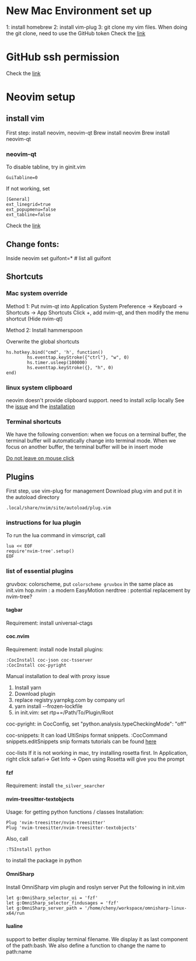 # New Mac Environment set up
1: install homebrew
2: install vim-plug
3: git clone my vim files. When doing the git clone, need to use the GitHub token
Check the [link](https://docs.github.com/en/authentication/keeping-your-account-and-data-secure/creating-a-personal-access-token)

# GitHub ssh permission

Check the [link](https://docs.github.com/en/authentication/connecting-to-github-with-ssh/generating-a-new-ssh-key-and-adding-it-to-the-ssh-agent)

# Neovim setup

## install vim
First step: install neovim, neovim-qt
Brew install neovim
Brew install neovim-qt

### neovim-qt
To disable tabline, try in ginit.vim
```
GuiTabline=0
```
If not working, set
```
[General]
ext_linegrid=true
ext_popupmenu=false
ext_tabline=false
```
Check the [link](https://github.com/equalsraf/neovim-qt/issues/589)


## Change fonts:
Inside neovim
	set guifont=* # list all guifont

## Shortcuts


### Mac system override

Method 1: Put nvim-qt into Application
System Preference -> Keyboard -> Shortcuts -> App Shortcuts
Click +, add nvim-qt, and then modify the menu shortcut (Hide nvim-qt)

Method 2: Install hammerspoon

Overwrite the global shortcuts
```
hs.hotkey.bind("cmd", 'h', function()
        hs.eventtap.keyStroke({"ctrl"}, "w", 0)
        hs.timer.usleep(100000)
        hs.eventtap.keyStroke({}, "h", 0)
end)
```
### linux system clipboard
neovim doesn't provide clipboard support. need to install xclip locally
See the [issue](https://discourse.nixos.org/t/how-to-support-clipboard-for-neovim/9534) and the [installation](https://discourse.nixos.org/t/how-to-support-clipboard-for-neovim/9534)

### Terminal shortcuts
We have the following convention: when we focus on a terminal buffer, the terminal buffer will automatically change into terminal mode. When we focus on another buffer, the terminal buffer will be in insert mode 

[Do not leave on mouse click](https://github.com/neovim/neovim/pull/16604)

## Plugins
First step, use vim-plug for management
Download plug.vim and put it in the autoload directory
```
.local/share/nvim/site/autoload/plug.vim
```

### instructions for lua plugin
To run the lua command in vimscript, call
```
lua << EOF
require'nvim-tree'.setup()
EOF
```
### list of essential plugins
gruvbox: colorscheme, put `colorscheme gruvbox` in the same place as init.vim
hop.nvim : a modern EasyMotion
nerdtree : potential replacement by nvim-tree?
#### tagbar
Requirement: install universal-ctags
#### coc.nvim
Requirement: install node
Install plugins:
```
:CocInstall coc-json coc-tsserver
:CocInstall coc-pyright
```
Manual installation to deal with proxy issue
1. Install yarn
2. Download plugin 
3. replace registry.yarnpkg.com by company url
4. yarn install --frozen-lockfile
5. in init.vim: set rtp+=/Path/To/Plugin/Root

coc-pyright:
in CocConfig, set "python.analysis.typeCheckingMode": "off"

coc-snippets:
It can load UltiSnips format snippets. 
:CocCommand snippets.editSnippets
snip formats tutorials can be found [here](https://github.com/SirVer/ultisnips)

coc-lists
If it is not working in mac, try installing rosetta first. In Application, right click safari-> Get Info -> Open using Rosetta will give you the prompt


#### fzf
Requirement: install `the_silver_searcher`
#### nvim-treesitter-textobjects
Usage: for getting python functions / classes
Installation:
```
Plug 'nvim-treesitter/nvim-treesitter'
Plug 'nvim-treesitter/nvim-treesitter-textobjects'
```
Also, call
```
:TSInstall python
```
to install the package in python
#### OmniSharp
Install OmniSharp vim plugin and roslyn server
Put the following in init.vim
```
let g:OmniSharp_selector_ui = 'fzf'
let g:OmniSharp_selector_findusages = 'fzf'
let g:OmniSharp_server_path = '/home/cheny/workspace/omnisharp-linux-x64/run
```
#### lualine
support to better display terminal filename. We display it as last component of the path:bash. We also define a function to change the name to path:name  
